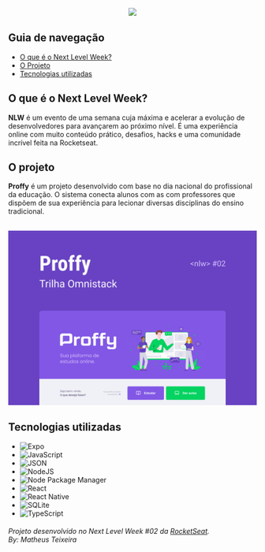 <p align="center"><img src="https://www.google.com/url?sa=i&url=https%3A%2F%2Fgithub.com%2Fleoronne%2Fproffy&psig=AOvVaw2kzEM1NqUF8MxAW33xjAzK&ust=1597111384208000&source=images&cd=vfe&ved=0CAIQjRxqFwoTCJi789nFj-sCFQAAAAAdAAAAABAP"/></p>
 
 ## Guia de navegação
 
 - [O que é o Next Level Week?](#o-que-é-o-next-level-week)
 - [O Projeto](#o-projeto)
 - [Tecnologias utilizadas](#tecnologias-utilizadas)

## O que é o Next Level Week?
__NLW__ é um evento de uma semana cuja máxima e acelerar a evolução de desenvolvedores para avançarem ao próximo nível. É uma experiência online com muito conteúdo prático, desafios, hacks e uma comunidade incrível feita na Rocketseat.

## O projeto
__Proffy__ é um projeto desenvolvido com base no dia nacional do profissional da educação. O sistema conecta alunos com as com professores que dispõem de sua experiência para lecionar diversas disciplinas do ensino tradicional.
</br>
</br>

![Capa](https://raw.githubusercontent.com/matheusctx/nlw-02/master/Capa.png)

## Tecnologias utilizadas
- ![Expo](https://img.shields.io/badge/-Expo-blue.svg?style=flat-square&logo=Expo&color=000020&logoColor=fff)
- ![JavaScript](https://img.shields.io/badge/-JavaScript-blue.svg?style=flat-square&logo=JavaScript&color=F7DF1E&logoColor=fff)
- ![JSON](https://img.shields.io/badge/-JSON-blue.svg?style=flat-square&logo=Json&color=555555&logoColor=fff)
- ![NodeJS](https://img.shields.io/badge/-NodeJS-blue.svg?style=flat-square&logo=Node.JS&color=8CC03D&logoColor=fff)
- ![Node Package Manager](https://img.shields.io/badge/-NPM-blue.svg?style=flat-square&logo=NPM&color=CB3837&logoColor=fff)
- ![React](https://img.shields.io/badge/-React-blue.svg?style=flat-square&logo=React&color=61DAFB&logoColor=000)
- ![React Native](https://img.shields.io/badge/-ReactNative-blue.svg?style=flat-square&logo=React&color=61DAFB&logoColor=000)
- ![SQLite](https://img.shields.io/badge/-SQLite-blue.svg?style=flat-square&logo=SQLite&color=003B57&logoColor=fff)
- ![TypeScript](https://img.shields.io/badge/-TypeScript-blue.svg?style=flat-square&logo=TypeScript&color=007ACC&logoColor=fff)

###### Projeto desenvolvido no Next Level Week #02 da [RocketSeat](https://rocketseat.com.br).<br/> By: Matheus Teixeira
